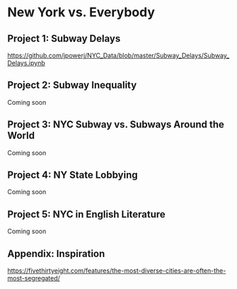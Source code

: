 # New York vs. Everybody

## Project 1: Subway Delays

https://github.com/jpowerj/NYC_Data/blob/master/Subway_Delays/Subway_Delays.ipynb

## Project 2: Subway Inequality

Coming soon

## Project 3: NYC Subway vs. Subways Around the World

Coming soon

## Project 4: NY State Lobbying

Coming soon

## Project 5: NYC in English Literature

Coming soon

## Appendix: Inspiration

https://fivethirtyeight.com/features/the-most-diverse-cities-are-often-the-most-segregated/